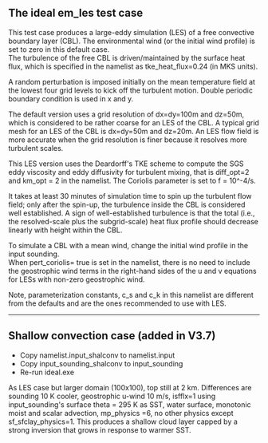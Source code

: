 ## The ideal em_les test case

This test case produces a large-eddy simulation (LES) of a free
convective boundary layer (CBL).  The environmental wind (or
the initial wind profile) is set to zero in this default case.  
The turbulence of the free CBL is driven/maintained by the surface 
heat flux, which is specified in the namelist as tke_heat_flux=0.24 
(in MKS units).

A random perturbation is imposed initially on the mean temperature 
field at the lowest four grid levels to kick off the
turbulent motion. Double periodic boundary condition
is used in x and y.

The default version uses a grid resolution of
dx=dy=100m and dz=50m, which is considered to be rather coarse 
for an LES of the CBL.  A typical grid mesh for an LES
of the CBL is dx=dy=50m and dz=20m.  An LES flow field is more
accurate when the grid resolution is finer because it resolves
more turbulent scales.  

This LES version uses the Deardorff's TKE scheme to compute the SGS
eddy viscosity and eddy diffusivity for turbulent mixing, that is
diff_opt=2 and km_opt = 2 in the namelist.  The Coriolis parameter
is set to f = 10^-4/s.

It takes at least 30 minutes of simulation time to spin up the
turbulent flow field; only after the spin-up, the turbulence inside
the CBL is considered well established.  A sign of well-established
turbulence is that the total (i.e., the resolved-scale plus the
subgrid-scale) heat flux profile should decrease linearly with height
within the CBL.

To simulate a CBL with a mean wind, change the initial wind
profile in the input sounding.   
When pert_coriolis= true is set in the namelist, there is no need to 
include the geostrophic wind terms in the right-hand sides of
the u and v equations for LESs with non-zero geostrophic wind. 

Note, parameterization constants, c_s and c_k in this namelist are
different from the defaults and are the ones recommended to use with LES.

-----

## Shallow convection case (added in V3.7)

- Copy namelist.input_shalconv to namelist.input
- Copy input_sounding_shalconv to input_sounding
- Re-run ideal.exe
  
As LES case but larger domain (100x100), top still at 2 km.
Differences are sounding 10 K cooler, geostrophic u-wind 10 m/s, isfflx=1 using
input_sounding's surface theta = 295 K as SST, water surface, monotonic
moist and scalar advection, mp_physics =6, no other physics except sf_sfclay_physics=1.
This produces a shallow cloud layer capped by a strong inversion that
grows in response to warmer SST.
